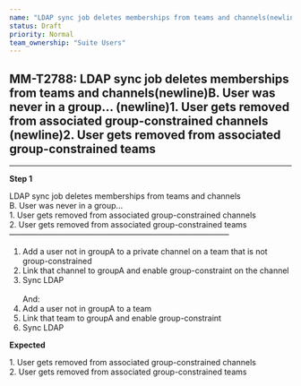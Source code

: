 ```yaml
---
name: "LDAP sync job deletes memberships from teams and channels(newline)B. User was never in a group... (newline)1. User gets removed from associated group-constrained channels (newline)2. User gets removed from associated group-constrained teams"
status: Draft
priority: Normal
team_ownership: "Suite Users"
---
```


## MM-T2788: LDAP sync job deletes memberships from teams and channels(newline)B. User was never in a group... (newline)1. User gets removed from associated group-constrained channels (newline)2. User gets removed from associated group-constrained teams

---

**Step 1**

LDAP sync job deletes memberships from teams and channels\
B. User was never in a group...\
1\. User gets removed from associated group-constrained channels\
2\. User gets removed from associated group-constrained teams\
————————————————————————————

1. Add a user not in groupA to a private channel on a team that is not group-constrained
2. Link that channel to groupA and enable group-constraint on the channel
3. Sync LDAP\
   \
   And:
4. Add a user not in groupA to a team
5. Link that team to groupA and enable group-constraint
6. Sync LDAP

**Expected**

1\. User gets removed from associated group-constrained channels\
2\. User gets removed from associated group-constrained teams
